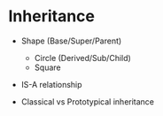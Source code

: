 # Inheritance

- Shape (Base/Super/Parent)

  - Circle (Derived/Sub/Child)
  - Square

- IS-A relationship

- Classical vs Prototypical inheritance
